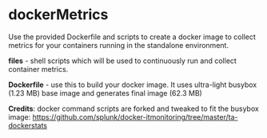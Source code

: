 # dockerMetrics

Use the provided Dockerfile and scripts to create a docker image to collect metrics for your containers running in the standalone environment.

**files** - shell scripts which will be used to continuously run and collect container metrics.

**Dockerfile** - use this to build your docker image. It uses ultra-light busybox (1.23 MB) base image and generates final image (62.3 MB)


**Credits**:
docker command scripts are forked and tweaked to fit the busybox image: https://github.com/splunk/docker-itmonitoring/tree/master/ta-dockerstats
